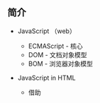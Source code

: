 ## 简介
- JavaScript （web）
    - ECMAScript - 核心
    - DOM - 文档对象模型
    - BOM - 浏览器对象模型

- JavaScript in HTML
    - 借助<script>元素
    - 使用<script>元素的方式有二
        - 直接在页面嵌入JavaScript代码
            - 只须为<script>指定`type属性`为`text/javascript`，然后把js代码直接放入元素内即可
            - 从上到下依次解释（解释器）
            - 在完成之前，页面中的其余内容都不会被浏览器加载或显示（阻塞）
        - 包含外部JavaScript文件
            - 指定`src属性`为外部js文件链接
            - 会被加载到当前页面中（然后就和方式一相同）
            - 指定src属性会忽略标签包含的代码
            - 可以指定来自**外部域**的js文件

- 执行顺序
    - 除非指定了`defer属性`或`async属性`，否则浏览器会按照**<script>元素在页面中出现的顺序**对它们依次解析
    - defer：延迟脚本。表示脚本可以延迟到文档完全被解析和显示之后再执行（Q：下载是否会阻塞页面？）。立即下载，延迟顺序执行（理论上，但实际可能并不会按照顺序）
    - async：异步脚本。表示立即下载脚本，但不妨碍页面中的其他操作（N：异步体现在同时页面可进行其他操作）。立即下载，延迟无序执行
    - （延迟脚本和异步脚本，下载、执行与load事件、DOMContentLoaded事件的关系）

- <script>标签的位置：一般应当放在<body>内容的后面（用户体验）

- 嵌入代码 VS 外部文件
    - 可维护性
    - 可缓存
    - 适应未来（HTML新语法以及新一代浏览器支持）
